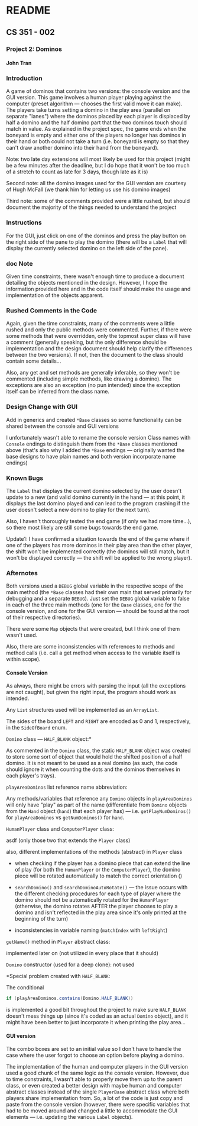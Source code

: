 # README
## CS 351 - 002
### Project 2: Dominos
#### John Tran

### Introduction

A game of dominos that contains two versions: the console version and the GUI version. This game involves a human player playing against the computer (preset algorithm &mdash; chooses the first valid move it can make). The players take turns setting a domino in the play area (parallel on separate "lanes") where the dominos placed by each player is displaced by half a domino and the half domino part that the two dominos touch should match in value. As explained in the project spec, the game ends when the boneyard is empty and either one of the players no longer has dominos in their hand or both could not take a turn (i.e. boneyard is empty so that they can't draw another domino into their hand from the boneyard).

Note: two late day extensions will most likely be used for this project (might be a few minutes after the deadline, but I do hope that it won't be too much of a stretch to count as late for 3 days, though late as it is)

Second note: all the domino images used for the GUI version are courtesy of Hugh McFall (we thank him for letting us use his domino images)

Third note: some of the comments provided were a little rushed, but should document the majority of the things needed to understand the project

### Instructions

For the GUI, just click on one of the dominos and press the play button on the right side of the pane to play the domino (there will be a `Label` that will display the currently selected domino on the left side of the pane).

### doc Note

Given time constraints, there wasn't enough time to produce a document detailing the objects mentioned in the design. However, I hope the information provided here and in the code itself should make the usage and implementation of the objects apparent.

### Rushed Comments in the Code

Again, given the time constraints, many of the comments were a little rushed and only the public methods were commented. Further, if there were some methods that were overridden, only the topmost super class will have a comment (generally speaking, but the only difference should be implementation and the design document should help clarify the differences between the two versions). If not, then the document to the class should contain some details...

Also, any get and set methods are generally inferable, so they won't be commented (including simple methods, like drawing a domino). The exceptions are also an exception (no pun intended) since the exception itself can be inferred from the class name.

### Design Change with GUI

Add in generics and created `*Base` classes so some functionality can be shared between the console and GUI versions

I unfortunately wasn't able to rename the console version Class names with `Console` endings to distinguish them from the `*Base` classes mentioned above (that's also why I added the `*Base` endings &mdash; originally wanted the base designs to have plain names and both version incorporate name endings)

### Known Bugs

The `Label` that displays the current domino selected by the user doesn't update to a new (and valid domino currently in the hand &mdash; at this point, it displays the last domino played and can lead to the program crashing if the user doesn't select a new domino to play for the next turn).

Also, I haven't thoroughly tested the end game (if only we had more time...), so there most likely are still some bugs towards the end game.

Update1: I have confirmed a situation towards the end of the game where if one of the players has more dominos in their play area than the other player, the shift won't be implemented correctly (the dominos will still match, but it won't be displayed correctly &mdash; the shift will be applied to the wrong player).

### Afternotes

Both versions used a `DEBUG` global variable in the respective scope of the main method (the `*Base` classes had their own main that served primarily for debugging and a separate `DEBUG`). Just set the `DEBUG` global variable to false in each of the three main methods (one for the `Base` classes, one for the console version, and one for the GUI version &mdash; should be found at the root of their respective directories).

There were some `Map` objects that were created, but I think one of them wasn't used.

Also, there are some inconsistencies with references to methods and method calls (i.e. call a get method when access to the variable itself is within scope).

#### Console Version

As always, there might be errors with parsing the input (all the exceptions are not caught), but given the right input, the program should work as intended.

Any `List` structures used will be implemented as an `ArrayList`.

The sides of the board `LEFT` and `RIGHT` are encoded as 0 and 1, respectively, in the `SideOfBoard` enum.

`Domino` class &mdash; `HALF_BLANK` object:*

As commented in the `Domino` class, the static `HALF_BLANK` object was created to store some sort of object that would hold the shifted position of a half domino. It is not meant to be used as a real domino (as such, the code should ignore it when counting the dots and the dominos themselves in each player's trays).

`playAreaDominos` list reference name abbreviation:

Any methods/variables that reference any `Domino` objects in `playAreaDominos` will only have "play" as part of the name (differentiate from `Domino` objects from the `Hand` object (`hand`) that each player has) &mdash; i.e. `getPlayNumDominos()` for `playAreaDominos` vs `getNumDominos()` for `hand`.

`HumanPlayer` class and `ComputerPlayer` class:

asdf (only those two that extends the `Player` class)

also, different implementations of the methods (abstract) in `Player` class

- when checking if the player has a domino piece that can extend the line of play (for both the `HumanPlayer` or the `ComputerPlayer`), the domino piece will be rotated automatically to match the correct orientation ()

- `searchDomino()` and `searchDominoAutoRotate()` &mdash; the issue occurs with the different checking procedures for each type of player where the domino should not be automatically rotated for the `HumanPlayer` (otherwise, the domino rotates AFTER the player chooses to play a domino and isn't reflected in the play area since it's only printed at the beginning of the turn)

- inconsistencies in variable naming (`matchIndex` with `leftRight`)

`getName()` method in `Player` abstract class:

implemented later on (not utilized in every place that it should)

`Domino` constructor (used for a deep clone): not used

*Special problem created with `HALF_BLANK`:

The conditional

```java
if (playAreaDominos.contains(Domino.HALF_BLANK))
```
is implemented a good bit throughout the project to make sure `HALF_BLANK` doesn't mess things up (since it's coded as an actual `Domino` object), and it might have been better to just incorporate it when printing the play area...

#### GUI version

The combo boxes are set to an initial value so I don't have to handle the case where the user forgot to choose an option before playing a domino.

The implementation of the human and computer players in the GUI version used a good chunk of the same logic as the console version. However, due to time constraints, I wasn't able to properly move them up to the parent class, or even created a better design with maybe human and computer abstract classes instead of the single `PlayerBase` abstract class where both players share implementation from. So, a lot of the code is just copy and paste from the console version (however, there were specific variables that had to be moved around and changed a little to accommodate the GUI elements &mdash; i.e. updating the various `Label` objects).
